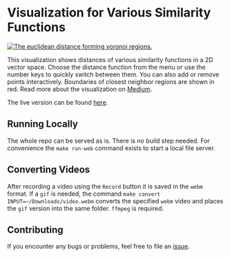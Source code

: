 # Visualization for Various Similarity Functions

[![The euclidean distance forming voronoi regions.](media/demo0.gif)](https://searchspace.josuakrause.com/)

This visualization shows distances of various similarity functions in a 2D vector space.
Choose the distance function from the menu or use the number keys to quickly switch between them.
You can also add or remove points interactively. Boundaries of closest neighbor regions are shown in red.
Read more about the visualization on [Medium](https://medium.com/@josua.krause/aff7667da6cc?source=friends_link&sk=1a7e02ec41f35b625fe5eb08da8623cb).

The live version can be found [here](https://searchspace.josuakrause.com/).

## Running Locally

The whole repo can be served as is. There is no build step needed.
For convenience the `make run-web` command exists to start a local file server.

## Converting Videos

After recording a video using the `Record` button it is saved in the `webm` format.
If a `gif` is needed, the command `make convert INPUT=~/Downloads/video.webm` converts the
specified `webm` video and places the `gif` version into the same folder. `ffmpeg` is required.

## Contributing

If you encounter any bugs or problems, feel free to file an [issue](https://github.com/JosuaKrause/searchspace/issues).
